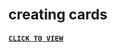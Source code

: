 # creating cards
<a href="https://dev-kumaresan.github.io/card.js-dom-practise/" target="_blank"><b><font><h3>```CLICK TO VIEW```</h3></font></b></a>

